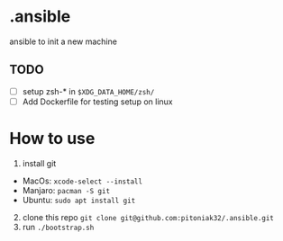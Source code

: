 

# .ansible
ansible to init a new machine

## TODO
- [ ] setup zsh-* in `$XDG_DATA_HOME/zsh/`
- [ ] Add Dockerfile for testing setup on linux

# How to use
1. install git 
  - MacOs: `xcode-select --install`
  - Manjaro: `pacman -S git`
  - Ubuntu: `sudo apt install git`
2. clone this repo `git clone git@github.com:pitoniak32/.ansible.git`
3. run `./bootstrap.sh`


